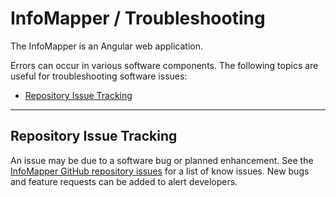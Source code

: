 # InfoMapper / Troubleshooting #

The InfoMapper is an Angular web application.

Errors can occur in various software components.
The following topics are useful for troubleshooting software issues:

* [Repository Issue Tracking](#repository-issue-tracking)

--------------------

## Repository Issue Tracking ##

An issue may be due to a software bug or planned enhancement.
See the [InfoMapper GitHub repository issues](https://github.com/OpenWaterFoundation/owf-app-infomapper-ng/issues)
for a list of know issues.
New bugs and feature requests can be added to alert developers.
